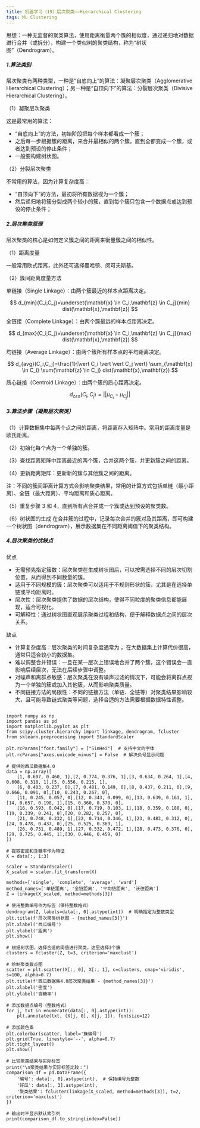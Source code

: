 ```yaml
---
title: 机器学习（19）层次聚类——Hierarchical Clustering
tags: ML Clustering
---
```


思想：一种无监督的聚类算法，使用距离衡量两个簇的相似度，通过递归地对数据进行合并（或拆分），构建一个类似树的聚类结构，称为“树状图”（Dendrogram）。

<!--more-->

##### 1.算法类别

层次聚类有两种类型，一种是“自底向上”的算法：凝聚层次聚类（Agglomerative Hierarchical Clustering）；另一种是“自顶向下”的算法：分裂层次聚类（Divisive Hierarchical Clustering）。

（1）凝聚层次聚类

这是最常用的算法：

- “自底向上”的方法，初始阶段把每个样本都看成一个簇；
- 之后每一步根据簇的距离，来合并最相似的两个簇，直到全都变成一个簇，或者达到预设的停止条件；
- 一般要构建树状图。

（2）分裂层次聚类

不常用的算法，因为计算复杂度高：

- “自顶向下”的方法，最初将所有数据视为一个簇；
- 然后递归地将簇分裂成两个较小的簇，直到每个簇只包含一个数据点或达到预设的停止条件；

##### 2.层次聚类原理

层次聚类的核心是如何定义簇之间的距离来衡量簇之间的相似性。

（1）距离度量

一般常用欧式距离，此外还可选择曼哈顿、闵可夫斯基。

（2）簇间距离度量方法

单链接（Single Linkage）：由两个簇最近的样本点距离决定。

$$ d_{min}(C_i,C_j)=\underset{\mathbf{x} \in C_i,\mathbf{z} \in C_j}{min} dist(\mathbf{x},\mathbf{z}) $$

全链接（Complete Linkage）：由两个簇最远的样本点距离决定。

$$ d_{max}(C_i,C_j)=\underset{\mathbf{x} \in C_i,\mathbf{z} \in C_j}{max} dist(\mathbf{x},\mathbf{z}) $$

均链接（Average Linkage）：由两个簇所有样本点的平均距离决定。

$$ d_{avg}(C_i,C_j)=\frac{1}{\vert C_i \vert \vert C_j \vert} \sum_{\mathbf{x} \in C_i} \sum{\mathbf{z} \in C_j} dist(\mathbf{x},\mathbf{z}) $$

质心链接（Centroid Linkage）：由两个簇的质心距离决定。

$$ d_{cen}(C_i,C_j)=\vert \vert \mu_{C_i} - \mu_{C_j} \vert \vert $$

##### 3.算法步骤（凝聚层次聚类）

（1）计算数据集中每两个点之间的距离，将距离存入矩阵中。常用的距离度量是欧氏距离。

（2）初始化每个点为一个单独的簇。

（3）查找距离矩阵中距离最近的两个簇，合并这两个簇，并更新簇之间的距离。

（4）更新距离矩阵：更新新的簇与其他簇之间的距离。

注：不同的簇间距离计算方式会影响聚类结果，常用的计算方式包括单链（最小距离）、全链（最大距离）、平均距离和质心距离。

（5）重复步骤 3 和 4，直到所有点合并成一个簇或达到预设的聚类数。

（6）树状图的生成
在合并簇的过程中，记录每次合并的簇对及其距离，即可构建一个树状图（dendrogram），展示数据集在不同距离阈值下的聚类结构。

##### 4.层次聚类的优缺点

优点

- 无需预先指定簇数：层次聚类在生成树状图后，可以按需选择不同的层次切割位置，从而得到不同数量的簇。
- 适用于不同规模的簇：层次聚类可以适用于不规则形状的簇，尤其是在选择单链或平均距离时。
- 层次性：层次聚类提供了数据的层次结构，使得不同粒度的聚类信息都能展现，适合可视化。
- 可解释性：通过树状图直观展示聚类过程和结构，便于解释数据点之间的层次关系。

缺点

- 计算复杂度高：层次聚类的时间复杂度通常为 ，在大数据集上计算代价很高，通常只适合较小的数据集。
- 难以调整合并错误：一旦在某一层次上错误地合并了两个簇，这个错误会一直影响后续层次，无法在后续步骤中调整。
- 对噪声和离群点敏感：层次聚类在没有噪声过滤的情况下，可能会将离群点视为一个单独的簇或加入其他簇，从而影响聚类质量。
- 不同链接方法的局限性：不同的链接方法（单链、全链等）对聚类结果影响较大，且可能导致链式聚类等问题，选择合适的方法需要根据数据特性调整。

~~~

~~~



~~~
import numpy as np
import pandas as pd
import matplotlib.pyplot as plt
from scipy.cluster.hierarchy import linkage, dendrogram, fcluster
from sklearn.preprocessing import StandardScaler

plt.rcParams["font.family"] = ["SimHei"]  # 支持中文的字体
plt.rcParams["axes.unicode_minus"] = False  # 解决负号显示问题

# 提供的西瓜数据集4.0
data = np.array([
    [1, 0.697, 0.460, 1],[2, 0.774, 0.376, 1],[3, 0.634, 0.264, 1],[4, 0.608, 0.318, 1],[5, 0.556, 0.215, 1],
    [6, 0.403, 0.237, 0],[7, 0.481, 0.149, 0],[8, 0.437, 0.211, 0],[9, 0.666, 0.091, 0],[10, 0.243, 0.267, 0],
    [11, 0.245, 0.057, 0],[12, 0.343, 0.099, 0],[13, 0.639, 0.161, 1],[14, 0.657, 0.198, 1],[15, 0.360, 0.370, 0],
    [16, 0.593, 0.042, 0],[17, 0.719, 0.103, 1],[18, 0.359, 0.188, 0],[19, 0.339, 0.241, 0],[20, 0.282, 0.257, 0],
    [21, 0.748, 0.232, 1],[22, 0.714, 0.346, 1],[23, 0.483, 0.312, 0],[24, 0.478, 0.437, 0],[25, 0.525, 0.369, 1],
    [26, 0.751, 0.489, 1],[27, 0.532, 0.472, 1],[28, 0.473, 0.376, 0],[29, 0.725, 0.445, 1],[30, 0.446, 0.459, 0]
])

# 提取密度和含糖率作为特征
X = data[:, 1:3]

scaler = StandardScaler()
X_scaled = scaler.fit_transform(X)

methods=['single', 'complete', 'average', 'ward']
method_names=['单链距离', '全链距离', '平均链距离', '沃德距离']
Z = linkage(X_scaled, method=methods[3])

# 使用整数编号作为标签（保持整数格式）
dendrogram(Z, labels=data[:, 0].astype(int))  # 明确指定为整数类型
plt.title(f'层次聚类树状图 - {method_names[3]}')
plt.xlabel('西瓜编号')
plt.ylabel('距离')
plt.show()

# 根据树状图，选择合适的阈值进行聚类，这里选择3个簇
clusters = fcluster(Z, t=3, criterion='maxclust')

# 绘制聚类散点图
scatter = plt.scatter(X[:, 0], X[:, 1], c=clusters, cmap='viridis', s=100, alpha=0.7)
plt.title(f'西瓜数据集4.0层次聚类结果 - {method_names[3]}')
plt.xlabel('密度')
plt.ylabel('含糖率')

# 添加数据点编号（整数格式）
for j, txt in enumerate(data[:, 0].astype(int)):
    plt.annotate(txt, (X[j, 0], X[j, 1]), fontsize=12)

# 添加颜色条
plt.colorbar(scatter, label='簇编号')
plt.grid(True, linestyle='--', alpha=0.7)
plt.tight_layout()
plt.show()

# 比较聚类结果与实际标签
print("\n聚类结果与实际标签比较：")
comparison_df = pd.DataFrame({
    '编号': data[:, 0].astype(int),  # 保持编号为整数
    '好瓜': data[:, 3].astype(int),
    '聚类结果': fcluster(linkage(X_scaled, method=methods[3]), t=2, criterion='maxclust')
})

# 输出时不显示默认索引列
print(comparison_df.to_string(index=False))
    
~~~

